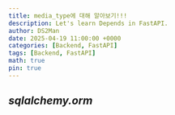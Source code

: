 ```yaml
---
title: media_type에 대해 알아보기!!!
description: Let's learn Depends in FastAPI.
author: DS2Man
date: 2025-04-19 11:00:00 +0000
categories: [Backend, FastAPI]
tags: [Backend, FastAPI]
math: true
pin: true
---
```


## *sqlalchemy.orm*
